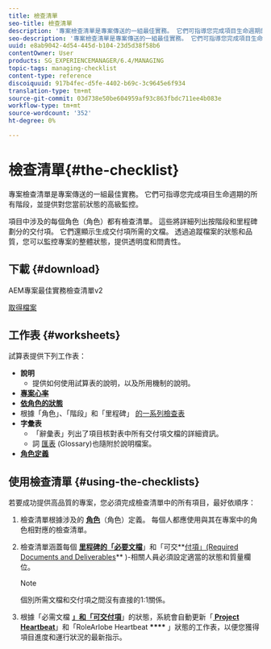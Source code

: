 ```yaml
---
title: 檢查清單
seo-title: 檢查清單
description: '專案檢查清單是專案傳送的一組最佳實務。 它們可指導您完成項目生命週期的所有階段，並提供對您當前狀態的高級監控。 '
seo-description: '專案檢查清單是專案傳送的一組最佳實務。 它們可指導您完成項目生命週期的所有階段，並提供對您當前狀態的高級監控。 '
uuid: e8ab9042-4d54-445d-b104-23d5d38f58b6
contentOwner: User
products: SG_EXPERIENCEMANAGER/6.4/MANAGING
topic-tags: managing-checklist
content-type: reference
discoiquuid: 917b4fec-d5fe-4402-b69c-3c9645e6f934
translation-type: tm+mt
source-git-commit: 03d738e50be604959af93c863fbdc711ee4b083e
workflow-type: tm+mt
source-wordcount: '352'
ht-degree: 0%

---
```



# 檢查清單{#the-checklist}

專案檢查清單是專案傳送的一組最佳實務。 它們可指導您完成項目生命週期的所有階段，並提供對您當前狀態的高級監控。

項目中涉及的每個角色（角色）都有檢查清單。 這些將詳細列出按階段和里程碑劃分的交付項。 它們還顯示生成交付項所需的文檔。 透過追蹤檔案的狀態和品質，您可以監控專案的整體狀態，提供透明度和問責性。

## 下載 {#download}

AEM專案最佳實務檢查清單v2

[取得檔案](assets/aem_project_bp_checklistv2.xlsx)

## 工作表 {#worksheets}

試算表提供下列工作表：

* **說明**
   * 提供如何使用試算表的說明，以及所用機制的說明。
* **[專案心率](/help/managing/best-practices.md#project-heartbeat-dashboard)**
* **[依角色的狀態](/help/managing/best-practices.md#status-by-role)**
* 根據「角色」、「階段」和「里程碑」 [的](/help/managing/best-practices.md#persona)[一系列檢查表](/help/managing/best-practices.md#phases-and-milestones)
* **字彙表**
   * 「辭彙表」列出了項目核對表中所有交付項文檔的詳細資訊。
   * 詞 [匯表](/help/managing/best-practices-glossary.md) (Glossary)也隨附於說明檔案。
* **[角色定義](/help/managing/best-practices.md#persona)**

## 使用檢查清單 {#using-the-checklists}

若要成功提供高品質的專案，您必須完成檢查清單中的所有項目，最好依順序：

1. 檢查清單根據涉及的 **[角色](/help/managing/best-practices.md#persona)**（角色）定義。 每個人都應使用與其在專案中的角色相對應的檢查清單。
1. 檢查清單涵蓋每個 **[里程碑的「必要文檔](/help/managing/best-practices.md#required-documents)**」和「可交**[&#x200B;付項」(Required Documents and Deliverables](/help/managing/best-practices.md#deliverables)** )-相關人員必須設定適當的狀態和質量欄位。

   >[!NOTE]
   >
   >個別所需文檔和交付項之間沒有直接的1:1關係。

1. 根據「必需文檔 **[」和「可交付項](/help/managing/best-practices.md#required-documents)**」的狀態，系統會自動更新「**[ Project Heartbeat](/help/managing/best-practices.md#deliverables)**」和「RoleArlobe Heartbeat **[](/help/managing/best-practices.md#project-heartbeat-dashboard)****[](/help/managing/best-practices.md#status-by-role)** 」狀態的工作表，以便您獲得項目進度和運行狀況的最新指示。